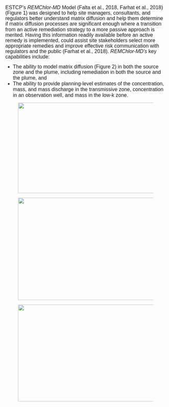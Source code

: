 <p style='margin-top:0in;margin-right:0in;margin-bottom:8.0pt;margin-left:0in;line-height:107%;font-size:15px;font-family:"Calibri",sans-serif;'><span style='font-size:16px;line-height:107%;font-family:"Arial",sans-serif;'>ESTCP&rsquo;s<em>&nbsp;REMChlor-MD</em> Model (Falta et al., 2018, Farhat et al., 2018) (Figure 1) was designed to help site managers, consultants, and regulators better understand matrix diffusion and help them determine if matrix diffusion processes are significant enough where a transition from an active remediation strategy to a more passive approach is merited. Having this information readily available before an active remedy is implemented, could assist site stakeholders select more appropriate remedies and improve effective risk communication with regulators and the public (Farhat et al., 2018). <em>REMChlor-MD&rsquo;s&nbsp;</em>key capabilities include:</span></p>
  <ul>
  <li><span style='line-height:107%;font-family:"Arial",sans-serif;font-size:16px;'>The ability to model matrix diffusion (Figure 2) in both the source zone and the plume, including remediation in both the source and the plume, and&nbsp;</span></li>
    <li><span style='line-height:107%;font-family:"Arial",sans-serif;font-size:16px;'>The ability to provide planning-level estimates of the concentration, mass, and mass discharge in the transmissive zone, concentration in an observation well, and mass in the low-k zone.</span></li>
      </ul>
      
 <style>
      figcaption {
        text-align: center;
        font-size: 18pt;
      }
</style>
      
<div class="col-md-4">
      <a href="https://youtu.be/NQKblmf9mvs" target="_blank">
        <figure>
        <img src="06_Matrix/FIG/Tool6d_fig1.png" width= 468 height=283 class="center">
          </figure>
          </a>
          </div>
          
 <div class="col-md-4" style = "text-align: justify;">
            <a href="https://serdp-estcp.org/projects/details/b4c68c7b-a43c-49e8-88be-7521863e2792" target="_blank">
              <figure>
              <img src="06_Matrix/FIG/Tool6d_fig2.png" width= 468 height=320 class="center">
                </figure>
                </a>
                </div>
                
 <div class="col-md-4" style = "text-align: justify;">
                    <figure>
                    <img src="06_Matrix/FIG/Tool6d_fig3.png" width= 468 height=303 class="center">
                      </figure>
 </div>